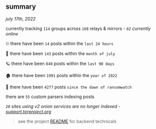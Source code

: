 
## summary
_july 17th, 2022_

currently tracking `114` groups across `168` relays & mirrors - _`62` currently online_

⏲ there have been `14` posts within the `last 24 hours`

🦈 there have been `143` posts within the `month of july`

🪐 there have been `840` posts within the `last 90 days`

🏚 there have been `1991` posts within the `year of 2022`

🦕 there have been `4277` posts `since the dawn of ransomwatch`

there are `55` custom parsers indexing posts

_`20` sites using v2 onion services are no longer indexed - [support.torproject.org](https://support.torproject.org/onionservices/v2-deprecation/)_

> see the project [README](https://github.com/joshhighet/ransomwatch#ransomwatch--) for backend technicals

